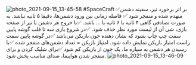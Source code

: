 ![photo_2021-09-15_13-45-58](https://user-images.githubusercontent.com/80619179/133407211-c99e8240-6f72-4d6a-8736-347ffbda5d48.jpg)
#SpaceCraft
:white_check_mark:بر اثر برخورد تیر، سفینه دشمن منهدم شده و منفجر شود
:white_check_mark: فاصله زمانی بین ورود دشمن‌ها، دقیقا ۵ ثانیه نباشد. به صورت تصادفی گاهی ۴ ثانیه یا ۶ ثانیه یا … باشد.
:white_check_mark:با خروج هر دشمن یا تیر از صفحه بازی، شی آن از لیست مورد نظر حذف شود.
:white_check_mark:در شروع بازی سه تا قلب گوشه پایین سمت چپ چاپ بشود که نشان دهنده جون بازیکن می‌باشد
:white_check_mark:در گوشه پایین سمت راست امتیاز بازیکن نمایش داده شود. امتیاز بازیکن = تعداد دشمن‌های منفجر شده
:white_check_mark:با رسیدن هر دشمن به سیاره ما، یک جون از بازیکن کم شود
:white_check_mark:برای شلیک کردن و برای منفجر شدن هواپیما، صدای مناسب پخش شود.
![photo_2021-09-15_13-46-09](https://user-images.githubusercontent.com/80619179/133407273-da59ccc1-16f8-436d-9faa-0952136fa673.jpg)
